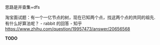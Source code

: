 思路是并查集+dfs

淘宝面试题：有一个一亿节点的树，现在已知两个点，找这两个点的共同的祖先.有什么好算法呢？ - rabbit 的回答 - 知乎
https://www.zhihu.com/question/19957473/answer/20656568

**TODO**
